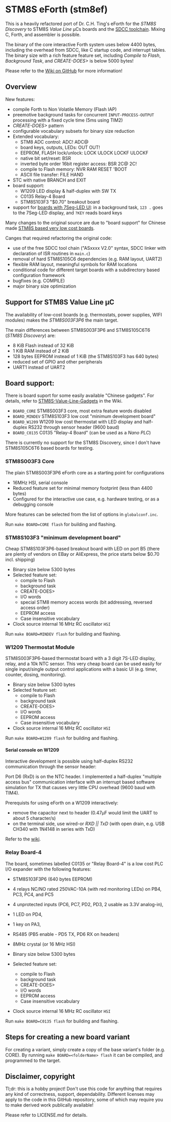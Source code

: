 # STM8S eForth (stm8ef)

This is a heavily refactored port of Dr. C.H. Ting's eForth for the *STM8S Discovery* to STM8S *Value Line* µCs boards and the [SDCC toolchain](http://sdcc.sourceforge.net/). Mixing C, Forth, and assembler is possible.

The binary of the core interactive Forth system uses below 4400 bytes, including the overhead from SDCC, like C startup code, and interrupt tables. The binary size with a rich feature feature set, including *Compile to Flash*, *Background Task*, and *CREATE-DOES>* is below 5000 bytes!

Please refer to the [Wiki on GitHub](https://github.com/TG9541/stm8ef/wiki) for more information! 

## Overview

New features:

* compile Forth to Non Volatile Memory (Flash IAP)
* preemotive background tasks for concurrent `INPUT-PROCESS-OUTPUT` processing with a fixed cycle time (5ms using TIM2)
* *CREATE-DOES>* pattern
* configurable vocabulary subsets for binary size reduction
* Extended vocabulary:
  * STM8 ADC control: ADC! ADC@ 
  * board keys, outputs, LEDs: OUT OUT!
  * EEPROM, FLASH lock/unlock: LOCK ULOCK LOCKF ULOCKF
  * native bit set/reset: BSR  
  * inverted byte order 16bit register access: BSR 2C@ 2C! 
  * compile to Flash memory: NVR RAM RESET 'BOOT
  * ASCII file transfer: FILE HAND
* STC with native BRANCH and EXIT
* board support:
  * W1209 LED display & half-duplex with SW TX 
  * C0135 Relay-4 Board
  * STM8S103F3 "$0.70" breakout board
* support for [boards with 7Seg-LED UI](https://github.com/TG9541/stm8ef/wiki/eForth-Background-Task): in a background task, `123 .` goes to the 7Seg-LED display, and `?KEY` reads board keys

Many changes to the original source are due to "board support" for Chinese made [STM8S based very low cost boards][WG1].

Canges that required refactoring the original code:

* use of the free SDCC tool chain ("ASxxxx V2.0" syntax, SDCC linker with declaration of ISR routines in `main.c`)
* removal of hard STM8S105C6 dependencies (e.g. RAM layout, UART2)
* flexible RAM layout, meaningful symbols for RAM locations
* conditional code for different target boards with a subdirectory based configuration framework 
* bugfixes (e.g. COMPILE)
* major binary size optimization


## Support for STM8S Value Line µC 

The availability of low-cost boards (e.g. thermostats, power supplies, WIFI modules) makes the *STM8S003F3P6* the main target.

The main differences between STM8S003F3P6 and STM8S105C6T6 (*STM8S Discovery*) are:

* 8 KiB Flash instead of 32 KiB
* 1 KiB RAM instead of 2 KiB
* 128 bytes EEPROM instead of 1 KiB (the STM8S103F3 has 640 bytes) 
* reduced set of GPIO and other peripherals
* UART1 instead of UART2

## Board support:

There is board suport for some easily available "Chinese gadgets". For details, refer to [STM8S-Value-Line-Gadgets][WG1] in the Wiki.

* `BOARD_CORE` STM8S003F3 core, most extra feature words disabled 
* `BOARD_MINDEV` STM8S103F3 low cost "minimum development board"
* `BOARD_W1209` W1209 low cost thermostat with LED display and half-duplex RS232 through sensor header (9600 baud) 
* `BOARD_C0135` C0135 "Relay-4 Board" (can be used as a *Nano PLC*)

There is currently no support for the STM8S Discovery, since I don't have STM8S105C6T6 based boards for testing.

### STM8S003F3 Core

The plain STM8S003F3P6 eForth core as a starting point for configurations

* 16MHz HSI, serial console
* Reduced feature set for minimal memory footprint (less than 4400 bytes)
* Configured for the interactive use case, e.g. hardware testing, or as a debugging console

More features can be selected from the list of options in `globalconf.inc`.

Run `make BOARD=CORE flash` for building and flashing.

### STM8S103F3 "minimum development board"

Cheap STM8S103F3P6-based breakout board with LED on port B5 (there are plenty of vendors on EBay or AliExpress, the price starts below $0.70 incl. shipping)

* Binary size below 5300 bytes 
* Selected feature set:
  * compile to Flash 
  * background task 
  * CREATE-DOES>
  * I/O words
  * special STM8 memory access words (bit addressing, reversed access order) 
  * EEPROM access
  * Case insensitive vocabulary
* Clock source internal 16 MHz RC oscillator `HSI`

Run `make BOARD=MINDEV flash` for building and flashing.

### W1209 Thermostat Module

STM8S003F3P6-based thermostat board with a 3 digit 7S-LED display, relay, and a 10k NTC sensor. 
This very cheap board can be used easily for single input/single output control applications with a basic UI (e.g. timer, counter, dosing, monitoring).

* Binary size below 5300 bytes
* Selected feature set:
  * compile to Flash 
  * background task 
  * CREATE-DOES>
  * I/O words
  * EEPROM access
  * Case insensitive vocabulary
* Clock source internal 16 MHz RC oscillator `HSI`

Run `make BOARD=W1209 flash` for building and flashing.

#### Serial console on W1209

Interactive development is possible using half-duplex RS232 communication through the sensor header:

Port D6 (RxD) is on the NTC header. I implemented a half-duplex "multiple access bus" communication interface with an interrupt based
software simulation for TX that causes very little CPU overhead (9600 baud with TIM4).

Prerequists for using eForth on a W1209 interactively:

* remove the capacitor next to header (0.47µF would limit the UART to about 5 character/s) 
* on the terminal side, use wired-or *RXD || TxD* (with open drain, e.g. USB CH340 with 1N4148 in series with TxD) 


Refer to the [wiki](https://github.com/TG9541/stm8ef/wiki/STM8S-Value-Line-Gadgets#w1209).

### Relay Board-4

The board, sometimes labelled C0135 or "Relay Board-4" is a low cost PLC I/O expander with the following features:

* STM8S103F3P6 (640 bytes EEPROM) 
* 4 relays NC/NO rated 250VAC-10A (with red monitoring LEDs) on PB4, PC3, PC4, and PC5 
* 4 unprotected inputs (PC6, PC7, PD2, PD3, 2 usable as 3.3V analog-in), 
* 1 LED on PD4, 
* 1 key on PA3, 
* RS485 (PB5 enable - PD5 TX, PD6 RX on headers)
* 8MHz crystal (or 16 MHz HSI) 

* Binary size below 5300 bytes 
* Selected feature set:
  * compile to Flash 
  * background task 
  * CREATE-DOES>
  * I/O words
  * EEPROM access
  * Case insensitive vocabulary
* Clock source internal 16 MHz RC oscillator `HSI`

Run `make BOARD=C0135 flash` for building and flashing.

## Steps for creating a new board variant

For creating a variant, simply create a copy of the base variant's folder (e.g. CORE). By running `make BOARD=<folderName> flash` it can be compiled, and programmed to the target.

## Disclaimer, copyright

Tl;dr: this is a hobby project! Don't use this code for anything that requires any kind of correctness, support, dependability. Different licenses may apply to the code in this GitHub repository, some of which may require you to make derived work publically available!

Please refer to LICENSE.md for details.

[WG1]: https://github.com/TG9541/stm8ef/wiki/STM8S-Value-Line-Gadgets
